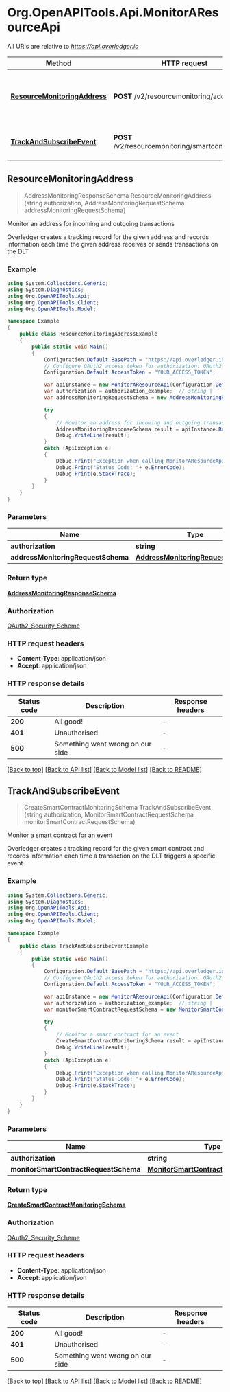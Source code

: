 # Org.OpenAPITools.Api.MonitorAResourceApi

All URIs are relative to *https://api.overledger.io*

Method | HTTP request | Description
------------- | ------------- | -------------
[**ResourceMonitoringAddress**](MonitorAResourceApi.md#resourcemonitoringaddress) | **POST** /v2/resourcemonitoring/address | Monitor an address for incoming and outgoing transactions
[**TrackAndSubscribeEvent**](MonitorAResourceApi.md#trackandsubscribeevent) | **POST** /v2/resourcemonitoring/smartcontractevent | Monitor a smart contract for an event



## ResourceMonitoringAddress

> AddressMonitoringResponseSchema ResourceMonitoringAddress (string authorization, AddressMonitoringRequestSchema addressMonitoringRequestSchema)

Monitor an address for incoming and outgoing transactions

Overledger creates a tracking record for the given address and records information each time the given address receives or sends transactions on the DLT

### Example

```csharp
using System.Collections.Generic;
using System.Diagnostics;
using Org.OpenAPITools.Api;
using Org.OpenAPITools.Client;
using Org.OpenAPITools.Model;

namespace Example
{
    public class ResourceMonitoringAddressExample
    {
        public static void Main()
        {
            Configuration.Default.BasePath = "https://api.overledger.io";
            // Configure OAuth2 access token for authorization: OAuth2_Security_Scheme
            Configuration.Default.AccessToken = "YOUR_ACCESS_TOKEN";

            var apiInstance = new MonitorAResourceApi(Configuration.Default);
            var authorization = authorization_example;  // string | 
            var addressMonitoringRequestSchema = new AddressMonitoringRequestSchema(); // AddressMonitoringRequestSchema | 

            try
            {
                // Monitor an address for incoming and outgoing transactions
                AddressMonitoringResponseSchema result = apiInstance.ResourceMonitoringAddress(authorization, addressMonitoringRequestSchema);
                Debug.WriteLine(result);
            }
            catch (ApiException e)
            {
                Debug.Print("Exception when calling MonitorAResourceApi.ResourceMonitoringAddress: " + e.Message );
                Debug.Print("Status Code: "+ e.ErrorCode);
                Debug.Print(e.StackTrace);
            }
        }
    }
}
```

### Parameters


Name | Type | Description  | Notes
------------- | ------------- | ------------- | -------------
 **authorization** | **string**|  | 
 **addressMonitoringRequestSchema** | [**AddressMonitoringRequestSchema**](AddressMonitoringRequestSchema.md)|  | 

### Return type

[**AddressMonitoringResponseSchema**](AddressMonitoringResponseSchema.md)

### Authorization

[OAuth2_Security_Scheme](../README.md#OAuth2_Security_Scheme)

### HTTP request headers

- **Content-Type**: application/json
- **Accept**: application/json


### HTTP response details
| Status code | Description | Response headers |
|-------------|-------------|------------------|
| **200** | All good! |  -  |
| **401** | Unauthorised |  -  |
| **500** | Something went wrong on our side |  -  |

[[Back to top]](#)
[[Back to API list]](../README.md#documentation-for-api-endpoints)
[[Back to Model list]](../README.md#documentation-for-models)
[[Back to README]](../README.md)


## TrackAndSubscribeEvent

> CreateSmartContractMonitoringSchema TrackAndSubscribeEvent (string authorization, MonitorSmartContractRequestSchema monitorSmartContractRequestSchema)

Monitor a smart contract for an event

Overledger creates a tracking record for the given smart contract and records information each time a transaction on the DLT triggers a specific event

### Example

```csharp
using System.Collections.Generic;
using System.Diagnostics;
using Org.OpenAPITools.Api;
using Org.OpenAPITools.Client;
using Org.OpenAPITools.Model;

namespace Example
{
    public class TrackAndSubscribeEventExample
    {
        public static void Main()
        {
            Configuration.Default.BasePath = "https://api.overledger.io";
            // Configure OAuth2 access token for authorization: OAuth2_Security_Scheme
            Configuration.Default.AccessToken = "YOUR_ACCESS_TOKEN";

            var apiInstance = new MonitorAResourceApi(Configuration.Default);
            var authorization = authorization_example;  // string | 
            var monitorSmartContractRequestSchema = new MonitorSmartContractRequestSchema(); // MonitorSmartContractRequestSchema | 

            try
            {
                // Monitor a smart contract for an event
                CreateSmartContractMonitoringSchema result = apiInstance.TrackAndSubscribeEvent(authorization, monitorSmartContractRequestSchema);
                Debug.WriteLine(result);
            }
            catch (ApiException e)
            {
                Debug.Print("Exception when calling MonitorAResourceApi.TrackAndSubscribeEvent: " + e.Message );
                Debug.Print("Status Code: "+ e.ErrorCode);
                Debug.Print(e.StackTrace);
            }
        }
    }
}
```

### Parameters


Name | Type | Description  | Notes
------------- | ------------- | ------------- | -------------
 **authorization** | **string**|  | 
 **monitorSmartContractRequestSchema** | [**MonitorSmartContractRequestSchema**](MonitorSmartContractRequestSchema.md)|  | 

### Return type

[**CreateSmartContractMonitoringSchema**](CreateSmartContractMonitoringSchema.md)

### Authorization

[OAuth2_Security_Scheme](../README.md#OAuth2_Security_Scheme)

### HTTP request headers

- **Content-Type**: application/json
- **Accept**: application/json


### HTTP response details
| Status code | Description | Response headers |
|-------------|-------------|------------------|
| **200** | All good! |  -  |
| **401** | Unauthorised |  -  |
| **500** | Something went wrong on our side |  -  |

[[Back to top]](#)
[[Back to API list]](../README.md#documentation-for-api-endpoints)
[[Back to Model list]](../README.md#documentation-for-models)
[[Back to README]](../README.md)

